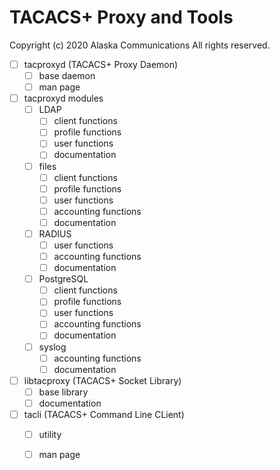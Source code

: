
TACACS+ Proxy and Tools
=======================

Copyright (c) 2020 Alaska Communications
All rights reserved.

   - [ ] tacproxyd (TACACS+ Proxy Daemon)
     - [ ] base daemon
     - [ ] man page

   - [ ] tacproxyd modules
     - [ ] LDAP
       - [ ] client functions
       - [ ] profile functions
       - [ ] user functions
       - [ ] documentation
     - [ ] files
       - [ ] client functions
       - [ ] profile functions
       - [ ] user functions
       - [ ] accounting functions
       - [ ] documentation
     - [ ] RADIUS
       - [ ] user functions
       - [ ] accounting functions
       - [ ] documentation
     - [ ] PostgreSQL
       - [ ] client functions
       - [ ] profile functions
       - [ ] user functions
       - [ ] accounting functions
       - [ ] documentation
     - [ ] syslog
       - [ ] accounting functions
       - [ ] documentation

   - [ ] libtacproxy (TACACS+ Socket Library)
     - [ ] base library
     - [ ] documentation

   - [ ] tacli (TACACS+ Command Line CLient)
     - [ ] utility
     - [ ] man page

